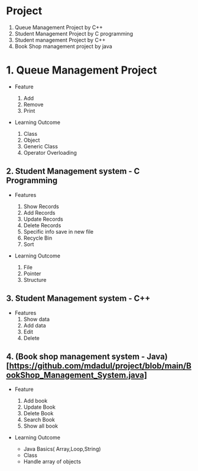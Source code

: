 # Project

1. Queue Management Project by C++
2. Student Management Project by C programming 
3. Student management Project by C++ 
4. Book Shop management project by java

# 1. Queue Management Project #
* Feature
  1. Add
  2. Remove 
  3. Print

* Learning Outcome 
  1. Class
  2. Object
  3. Generic Class
  4. Operator Overloading 

## 2. Student Management system - C Programming 

* Features
  1. Show Records
  2. Add Records 
  3. Update Records 
  4. Delete Records
  5. Specific info save in new file 
  6. Recycle Bin 
  7. Sort 

* Learning Outcome 
  1. File
  2. Pointer
  3. Structure 


## 3. Student Management system - C++
* Features 
  1. Show data 
  2. Add data 
  3. Edit 
  4. Delete


## 4. (Book shop management system - Java) [https://github.com/mdadul/project/blob/main/BookShop_Management_System.java]
* Feature 
  1. Add book
  2. Update Book
  3. Delete Book
  4. Search Book
  5. Show all book

* Learning Outcome 
  * Java Basics( Array,Loop,String)
  * Class 
  * Handle array of objects 


